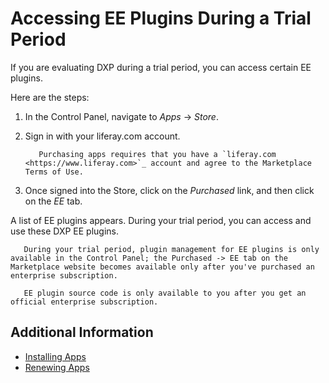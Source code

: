 # Accessing EE Plugins During a Trial Period

If you are evaluating DXP during a trial period, you can access certain EE plugins.

Here are the steps:

1. In the Control Panel, navigate to *Apps* &rarr; *Store*.

1. Sign in with your liferay.com account.

    ```important::
       Purchasing apps requires that you have a `liferay.com <https://www.liferay.com>`_ account and agree to the Marketplace Terms of Use.
    ```

1. Once signed into the Store, click on the *Purchased* link, and then click on the *EE* tab.

A list of EE plugins appears. During your trial period, you can access and use these DXP EE plugins.

```note::
   During your trial period, plugin management for EE plugins is only available in the Control Panel; the Purchased -> EE tab on the Marketplace website becomes available only after you've purchased an enterprise subscription.
```

```important::
   EE plugin source code is only available to you after you get an official enterprise subscription.
```

## Additional Information

* [Installing Apps](./installing-apps.md)
* [Renewing Apps](./renewing-apps.md)